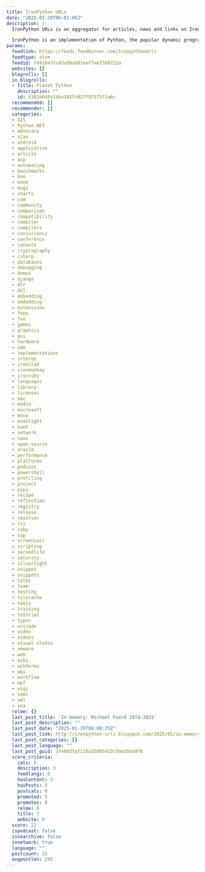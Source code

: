```yaml
---
title: IronPython URLs
date: "2025-01-29T06:01:06Z"
description: |-
  IronPython URLs is an aggregator for articles, news and links on IronPython and the Dynamic Language Runtime.

  IronPython is an implementation of Python, the popular dynamic programming language. It
params:
  feedlink: https://feeds.feedburner.com/IronpythonUrls
  feedtype: atom
  feedid: f491843fc42a99ab01eef7eef388722a
  websites: {}
  blogrolls: []
  in_blogrolls:
  - title: Planet Python
    description: ""
    id: 63826648a34be342fc027f97571f1a6c
  recommended: []
  recommender: []
  categories:
  - GIS
  - Python.NET
  - advocacy
  - ajax
  - android
  - application
  - article
  - asp
  - automating
  - benchmarks
  - boo
  - book
  - bugs
  - charts
  - com
  - community
  - comparison
  - compatibility
  - compiler
  - compilers
  - concurrency
  - conference
  - console
  - cryptography
  - csharp
  - databases
  - debugging
  - demos
  - django
  - dlr
  - dsl
  - embedding
  - emdedding
  - extensions
  - fepy
  - fun
  - games
  - graphics
  - gui
  - hardware
  - ide
  - implementations
  - interop
  - ironclad
  - ironmonkey
  - ironruby
  - languages
  - library
  - licenses
  - mac
  - media
  - microsoft
  - mono
  - moonlight
  - nant
  - network
  - news
  - open source
  - oracle
  - performance
  - platforms
  - podcast
  - powershell
  - profiling
  - project
  - pypy
  - recipe
  - reflection
  - registry
  - release
  - resolver
  - rss
  - ruby
  - sap
  - screencast
  - scripting
  - secondlife
  - security
  - silverlight
  - snippet
  - snippets
  - talks
  - team
  - testing
  - tilecache
  - tools
  - training
  - tutorial
  - types
  - unicode
  - video
  - videos
  - visual studio
  - vmware
  - web
  - wiki
  - winforms
  - wmi
  - workflow
  - wpf
  - wsgi
  - xaml
  - xml
  - xna
  relme: {}
  last_post_title: 'In memory: Michael Foord 1974-2025'
  last_post_description: ""
  last_post_date: "2025-01-29T06:00:25Z"
  last_post_link: http://ironpython-urls.blogspot.com/2025/01/in-memory-michael-foord-1974-2025.html
  last_post_categories: []
  last_post_language: ""
  last_post_guid: 37e003faf125a31085423c59a2bba976
  score_criteria:
    cats: 5
    description: 3
    feedlangs: 0
    hasContent: 3
    hasPosts: 3
    postcats: 0
    promoted: 5
    promotes: 0
    relme: 0
    title: 3
    website: 0
  score: 22
  ispodcast: false
  isnoarchive: false
  innetwork: true
  language: ""
  postcount: 25
  avgpostlen: 295
---
```

